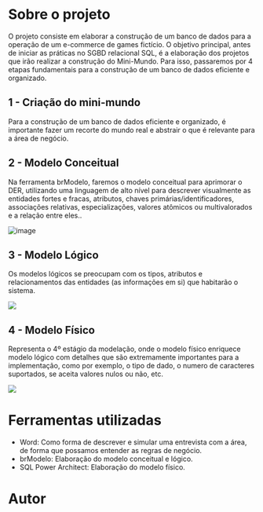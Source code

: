 # Sobre o projeto
O projeto consiste em elaborar a construção de um banco de dados para a operação de um e-commerce de games fictício.
O objetivo principal, antes de iniciar as práticas no SGBD relacional SQL, é a elaboração dos projetos que irão realizar a construção do Mini-Mundo. Para isso, passaremos por 4 etapas fundamentais para a construção de um banco de dados eficiente e organizado.

## 1 - Criação do mini-mundo
Para a construção de um banco de dados eficiente e organizado, é importante fazer um recorte do mundo real e abstrair o que é relevante para a área de negócio.



## 2 - Modelo Conceitual
Na ferramenta brModelo, faremos o modelo conceitual para aprimorar o DER, utilizando uma linguagem de alto nível para descrever visualmente as entidades fortes e fracas, atributos, chaves primárias/identificadores, associações relativas, especializações, valores atômicos ou multivalorados e a relação entre eles..

![image](https://user-images.githubusercontent.com/88864793/230785382-f14b5053-6f54-4e82-ba2f-9e8569310a5c.png)

## 3 - Modelo Lógico
Os modelos lógicos se preocupam com os tipos, atributos e relacionamentos das entidades (as informações em si) que habitarão o sistema.

<img src="http://img.shields.io/static/v1?label=STATUS&message=EM%20DESENVOLVIMENTO&color=GREEN&style=for-the-badge"/>


## 4 - Modelo Físico
Representa o 4º estágio da modelação, onde o modelo físico enriquece modelo lógico com detalhes que são extremamente importantes para a implementação, como por exemplo, o tipo de dado, o numero de caracteres suportados, se aceita valores nulos ou não, etc. 

<img src="http://img.shields.io/static/v1?label=STATUS&message=EM%20DESENVOLVIMENTO&color=GREEN&style=for-the-badge"/>


# Ferramentas utilizadas

- Word: Como forma de descrever e simular uma entrevista com a área, de forma que possamos entender as regras de negócio.<br>
- brModelo: Elaboração do modelo conceitual e lógico.<br>
- SQL Power Architect: Elaboração do modelo físico.


# Autor



